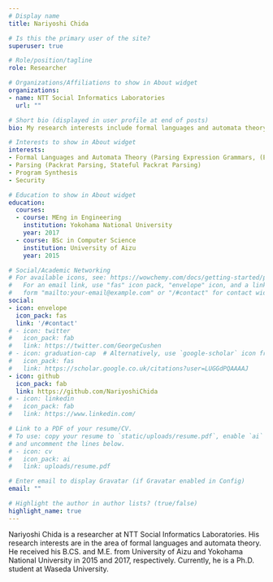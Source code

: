 ```yaml
---
# Display name
title: Nariyoshi Chida

# Is this the primary user of the site?
superuser: true

# Role/position/tagline
role: Researcher

# Organizations/Affiliations to show in About widget
organizations:
- name: NTT Social Informatics Laboratories 
  url: ""

# Short bio (displayed in user profile at end of posts)
bio: My research interests include formal languages and automata theory, parsing, program synthesis, and security.

# Interests to show in About widget
interests:
- Formal Languages and Automata Theory (Parsing Expression Grammars, (Extended) Regular Expressions)
- Parsing (Packrat Parsing, Stateful Packrat Parsing)
- Program Synthesis 
- Security

# Education to show in About widget
education:
  courses:
  - course: MEng in Engineering
    institution: Yokohama National University
    year: 2017
  - course: BSc in Computer Science
    institution: University of Aizu
    year: 2015

# Social/Academic Networking
# For available icons, see: https://wowchemy.com/docs/getting-started/page-builder/#icons
#   For an email link, use "fas" icon pack, "envelope" icon, and a link in the
#   form "mailto:your-email@example.com" or "/#contact" for contact widget.
social:
- icon: envelope
  icon_pack: fas
  link: '/#contact'
# - icon: twitter
#   icon_pack: fab
#   link: https://twitter.com/GeorgeCushen
# - icon: graduation-cap  # Alternatively, use `google-scholar` icon from `ai` icon pack
#   icon_pack: fas
#   link: https://scholar.google.co.uk/citations?user=LUGGdPQAAAAJ
- icon: github
  icon_pack: fab
  link: https://github.com/NariyoshiChida
# - icon: linkedin
#   icon_pack: fab
#   link: https://www.linkedin.com/

# Link to a PDF of your resume/CV.
# To use: copy your resume to `static/uploads/resume.pdf`, enable `ai` icons in `params.toml`, 
# and uncomment the lines below.
# - icon: cv
#   icon_pack: ai
#   link: uploads/resume.pdf

# Enter email to display Gravatar (if Gravatar enabled in Config)
email: ""

# Highlight the author in author lists? (true/false)
highlight_name: true
---
```


Nariyoshi Chida is a researcher at NTT Social Informatics Laboratories. His research interests are in the area of formal languages and automata theory. He received his B.CS. and M.E. from University of Aizu and Yokohama National University in 2015 and 2017, respectively. Currently, he is a Ph.D. student at Waseda University.